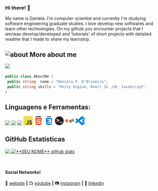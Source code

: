 ### Hi there! 👋
My name is Daniela. I'm computer scientist and currently I'm studying software engineering graduate studies. I love develop new softwares and learn other technologies. On my github you encounter projects that I am/was develop/developed and 'tutorials' of short projects with detailed readme that I made to share my learnship.
## <img width="45" alt="about" src="https://raw.github.com/elizarov/elizarov/master/about.png"> More about me

<img width="300" src="https://i2.wp.com/allhtaccess.info/wp-content/uploads/2018/03/programming.gif?fit=1281%2C716&ssl=1" />

```c#
public class AboutMe {
 public string  name = "Daniela F. D'Oliveira";
 public string skills = "Unity Engine, React JS ,C#, JavaScript";
}
```

## **Linguagens e Ferramentas:**  

<code><img height="30" src="https://i.redd.it/tu3gt6ysfxq71.png"></code>
<code><img height="30" src="https://upload.wikimedia.org/wikipedia/commons/thumb/a/a7/React-icon.svg/1200px-React-icon.svg.png"></code>
<code><img height="30" src="https://user-images.githubusercontent.com/38117217/181047022-f95c4beb-3056-403b-920f-d740df4d8be6.png"></code>
<code><img height="30" src="https://raw.githubusercontent.com/github/explore/80688e429a7d4ef2fca1e82350fe8e3517d3494d/topics/javascript/javascript.png"></code>
<code><img height="30" src="https://raw.githubusercontent.com/github/explore/80688e429a7d4ef2fca1e82350fe8e3517d3494d/topics/html/html.png"></code>
<code><img height="30" src="https://raw.githubusercontent.com/github/explore/80688e429a7d4ef2fca1e82350fe8e3517d3494d/topics/css/css.png"></code>
<code><img height="30" src="https://raw.githubusercontent.com/github/explore/80688e429a7d4ef2fca1e82350fe8e3517d3494d/topics/terminal/terminal.png"></code>
<code><img height="30" src="https://raw.githubusercontent.com/github/explore/80688e429a7d4ef2fca1e82350fe8e3517d3494d/topics/git/git.png"></code>
<code><img height="30" src="https://raw.githubusercontent.com/github/explore/80688e429a7d4ef2fca1e82350fe8e3517d3494d/topics/visual-studio-code/visual-studio-code.png"></code>



## **GitHub Estatísticas**

<a href="https://github.com/Gurupreet">
  <img align="center" src="https://github-readme-stats.vercel.app/api/top-langs/?username=DanielaDoliveira&theme=dracula&hide_langs_below=1" />
</a>

<a href="https://github.com/Gurupreet">
 <img align="center" src="https://github-readme-stats.vercel.app/api?username=DanielaDoliveira&show_icons=true&theme=dracula&line_height=27" alt="**SEU NOME** github stats"/>
</a>

[website]: https://danieladoliveira.netlify.app/
[youtube]: https://www.youtube.com/channel/UCpemkoezMG_wI5i_-Iv1A6w
[instagram]: https://www.instagram.com/dan_doliv/
[linkedin]: https://www.linkedin.com/in/daniela-fialho-d-oliveira-479b53163/
<br>

#### Social Networks!

🏡 [website][website] **|** 
📺 [youtube][youtube] **|** 
📷 [instagram][instagram] **|** 
👔 [linkedin][linkedin]

